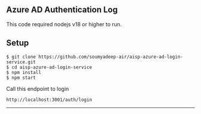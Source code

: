 Azure AD Authentication Log
---
This code required nodejs v18 or higher to run.
## Setup
```console
$ git clone https://github.com/soumyadeep-air/aisp-azure-ad-login-service.git
$ cd aisp-azure-ad-login-service
$ npm install
$ npm start
```

Call this endpoint to login
```console
http://localhost:3001/auth/login
```
---